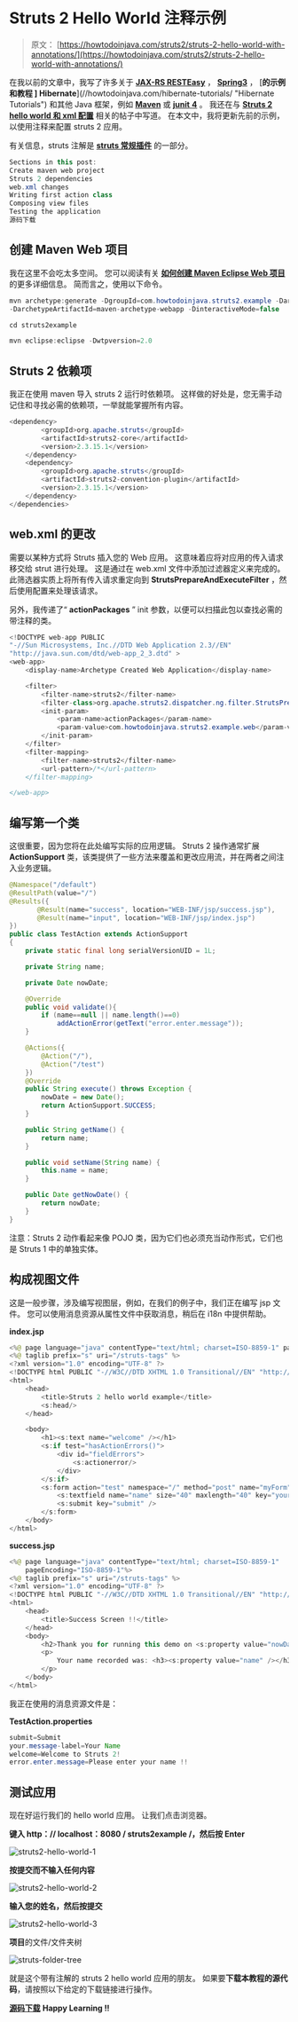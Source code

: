 # Struts 2 Hello World 注释示例

> 原文： [https://howtodoinjava.com/struts2/struts-2-hello-world-with-annotations/](https://howtodoinjava.com/struts2/struts-2-hello-world-with-annotations/)

在我以前的文章中，我写了许多关于 [**JAX-RS RESTEasy**](//howtodoinjava.com/restful-web-service/ "RESTful Web services Tutorials") ， [**Spring3**](//howtodoinjava.com "Spring3 Tutorials") ， [**的示例和教程 ] Hibernate**](//howtodoinjava.com/hibernate-tutorials/ "Hibernate Tutorials") 和其他 Java 框架，例如 [**Maven**](//howtodoinjava.com/maven/ "Maven Tutorials") 或 [**junit** **4**](//howtodoinjava.com/junit/ "JUnit Tutorials") 。 我还在与 [**Struts 2 hello world 和 xml 配置**](//howtodoinjava.com/struts-2/struts-2-hello-world-example-application/ "Struts 2 hello world example application") 相关的帖子中写道。 在本文中，我将更新先前的示例，以使用注释来配置 struts 2 应用。

有关信息，struts 注解是 [**struts 常规插件**](https://struts.apache.org/docs/convention-plugin.html "struts 2 convention plugin") 的一部分。

```java
Sections in this post: 
Create maven web project
Struts 2 dependencies
web.xml changes
Writing first action class
Composing view files
Testing the application
源码下载
```

## 创建 Maven Web 项目

我在这里不会吃太多空间。 您可以阅读有关 [**如何创建 Maven Eclipse Web 项目**](//howtodoinjava.com/maven/how-to-create-a-eclipse-web-application-using-maven/ "How to create a eclipse web application using maven") 的更多详细信息。 简而言之，使用以下命令。

```java
mvn archetype:generate -DgroupId=com.howtodoinjava.struts2.example -DartifactIad=struts2example
-DarchetypeArtifactId=maven-archetype-webapp -DinteractiveMode=false

cd struts2example

mvn eclipse:eclipse -Dwtpversion=2.0

```

## Struts 2 依赖项

我正在使用 maven 导入 struts 2 运行时依赖项。 这样做的好处是，您无需手动记住和寻找必需的依赖项，一举就能掌握所有内容。

```java
<dependency>
		<groupId>org.apache.struts</groupId>
		<artifactId>struts2-core</artifactId>
		<version>2.3.15.1</version>
	</dependency>
	<dependency>
        <groupId>org.apache.struts</groupId>
	  	<artifactId>struts2-convention-plugin</artifactId>
	  	<version>2.3.15.1</version>
    </dependency>
</dependencies>

```

## web.xml 的更改

需要以某种方式将 Struts 插入您的 Web 应用。 这意味着应将对应用的传入请求移交给 strut 进行处理。 这是通过在 web.xml 文件中添加过滤器定义来完成的。 此筛选器实质上将所有传入请求重定向到 **StrutsPrepareAndExecuteFilter** ，然后使用配置来处理该请求。

另外，我传递了“ **actionPackages** ” init 参数，以便可以扫描此包以查找必需的带注释的类。

```java
<!DOCTYPE web-app PUBLIC
"-//Sun Microsystems, Inc.//DTD Web Application 2.3//EN"
"http://java.sun.com/dtd/web-app_2_3.dtd" >
<web-app>
  	<display-name>Archetype Created Web Application</display-name>

	<filter>
	    <filter-name>struts2</filter-name>
	    <filter-class>org.apache.struts2.dispatcher.ng.filter.StrutsPrepareAndExecuteFilter</filter-class>
	    <init-param>
			<param-name>actionPackages</param-name>
			<param-value>com.howtodoinjava.struts2.example.web</param-value>
		</init-param>
	</filter>
	<filter-mapping>
	    <filter-name>struts2</filter-name>
	    <url-pattern>/*</url-pattern>
	</filter-mapping>

</web-app>

```

## 编写第一个类

这很重要，因为您将在此处编写实际的应用逻辑。 Struts 2 操作通常扩展 **ActionSupport** 类，该类提供了一些方法来覆盖和更改应用流，并在两者之间注入业务逻辑。

```java
@Namespace("/default")
@ResultPath(value="/")
@Results({
	   @Result(name="success", location="WEB-INF/jsp/success.jsp"),
	   @Result(name="input", location="WEB-INF/jsp/index.jsp")
})
public class TestAction extends ActionSupport
{
	private static final long serialVersionUID = 1L;

	private String name;

    private Date nowDate;

    @Override
    public void validate(){
        if (name==null || name.length()==0)
            addActionError(getText("error.enter.message"));
    }

    @Actions({
        @Action("/"),
        @Action("/test")
    })
    @Override
    public String execute() throws Exception {
        nowDate = new Date();
        return ActionSupport.SUCCESS;
    }

    public String getName() {
		return name;
	}

	public void setName(String name) {
		this.name = name;
	}

	public Date getNowDate() {
        return nowDate;
    }
}

```

注意：Struts 2 动作看起来像 POJO 类，因为它们也必须充当动作形式，它们也是 Struts 1 中的单独实体。

## 构成视图文件

这是一般步骤，涉及编写视图层，例如，在我们的例子中，我们正在编写 jsp 文件。 您可以使用消息资源从属性文件中获取消息，稍后在 i18n 中提供帮助。

**index.jsp**

```java
<%@ page language="java" contentType="text/html; charset=ISO-8859-1" pageEncoding="ISO-8859-1"%>
<%@ taglib prefix="s" uri="/struts-tags" %>
<?xml version="1.0" encoding="UTF-8" ?>
<!DOCTYPE html PUBLIC "-//W3C//DTD XHTML 1.0 Transitional//EN" "http://www.w3.org/TR/xhtml1/DTD/xhtml1-transitional.dtd">
<html>
    <head>
        <title>Struts 2 hello world example</title>
        <s:head/>
    </head>

    <body>
        <h1><s:text name="welcome" /></h1>
        <s:if test="hasActionErrors()">
	        <div id="fieldErrors">
	            <s:actionerror/>
	        </div>
        </s:if>
        <s:form action="test" namespace="/" method="post" name="myForm" theme="xhtml">
            <s:textfield name="name" size="40" maxlength="40" key="your.message-label"/>
            <s:submit key="submit" />
        </s:form>
    </body>
</html>

```

**success.jsp**

```java
<%@ page language="java" contentType="text/html; charset=ISO-8859-1"
    pageEncoding="ISO-8859-1"%>
<%@ taglib prefix="s" uri="/struts-tags" %>
<?xml version="1.0" encoding="UTF-8" ?>
<!DOCTYPE html PUBLIC "-//W3C//DTD XHTML 1.0 Transitional//EN" "http://www.w3.org/TR/xhtml1/DTD/xhtml1-transitional.dtd">
<html>
    <head>
        <title>Success Screen !!</title>
    </head>
    <body>
        <h2>Thank you for running this demo on <s:property value="nowDate" /></h2>
        <p>
            Your name recorded was: <h3><s:property value="name" /></h3>
        </p>
    </body>
</html>

```

我正在使用的消息资源文件是：

**TestAction.properties**

```java
submit=Submit
your.message-label=Your Name
welcome=Welcome to Struts 2!
error.enter.message=Please enter your name !!

```

## 测试应用

现在好运行我们的 hello world 应用。 让我们点击浏览器。

**键入 http：// localhost：8080 / struts2example /，然后按 Enter**

![struts2-hello-world-1](img/b4a6f2983528f91eb754fc988790757d.png)

**按提交而不输入任何内容**

![struts2-hello-world-2](img/1acf1bcae6c04a3e0888c430d19d5291.png)

**输入您的姓名，然后按提交**

![struts2-hello-world-3](img/d0130d03643abb28625695765e4c3db3.png)

**项目**的文件/文件夹树

![struts-folder-tree](img/ab6f074ff3a7767b519c8852fb057c90.png)

就是这个带有注解的 struts 2 hello world 应用的朋友。 如果要**下载本教程的源代码**，请按照以下给定的下载链接进行操作。

[**源码下载**](https://docs.google.com/file/d/0B7yo2HclmjI4Q0NZUlgxbm90Vk0/edit?usp=sharing "struts 2 annotations hello world source code")
**Happy Learning !!**